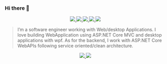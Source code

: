 ### Hi there 👋

<p align="center"> 
 <a href="https://twitter.com/afzalviews" alt="dnxit's twitter">
   <img src="https://img.shields.io/badge/-@afzalviews-%231DA1F2?style=flat-square&logo=twitter&logoColor=ffffff" />
 </a>
 <a href="https://github.com/dnxit" alt="dnxit's github">
   <img src="https://img.shields.io/badge/-@dnxit-%23181717?style=flat-square&logo=github" />
 </a>
 <a href="https://www.linkedin.com/in/muhammadafzalgujrat" alt="dnxit's linkedin">
   <img src="https://img.shields.io/badge/-@dnxit-blue?style=flat-square&logo=Linkedin&logoColor=white&link=https://www.linkedin.com/in/muhammadafzalgujrat" />
 </a>
  <a href="https://www.codeproject.com/Articles/dnxit" alt="dnxit's code project">
   <img src="https://img.shields.io/badge/-@dnxit-black?style=flat-square&logo=codeproject&logoColor=yellow" />
 </a>
 <a>
   <img src="https://komarev.com/ghpvc/?username=dnxit&color=ff69b4&style=flat-square" />
 </a>
</p>

> I’m a software engineer working with Web/desktop Applications. I love building WebApplication using ASP.NET Core MVC and desktop applications with wpf. As for the backend, I work with ASP.NET Core WebAPIs following service oriented/clean architecture.
> 


<p align="center">
 <a href="#" alt="Melad's github stats">
  <img src="https://github-readme-stats.vercel.app/api?username=dnxit&bg_color=2d333b&text_color=ffffff&title_color=ffffff&icon_color=ffffff&show_icons=true" />
 </a>
   <a href="https://github.com/unchase">
    <img src = "https://github-readme-stats.vercel.app/api/top-langs/?username=dnxit&&bg_color=2d333b&text_color=ffffff&title_color=ffffff&icon_color=ffffff&hide=css,html">
  </a>
</p>
